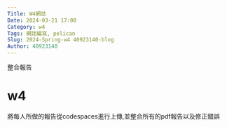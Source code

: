 ```yaml
---
Title: W4網誌
Date: 2024-03-21 17:00
Category: w4
Tags: 網誌編寫, pelican
Slug: 2024-Spring-w4 40923140-blog 
Author: 40923140
---
```


整合報告

<!-- PELICAN_END_SUMMARY -->

# w4
將每人所做的報告從codespaces進行上傳,並整合所有的pdf報告以及修正錯誤